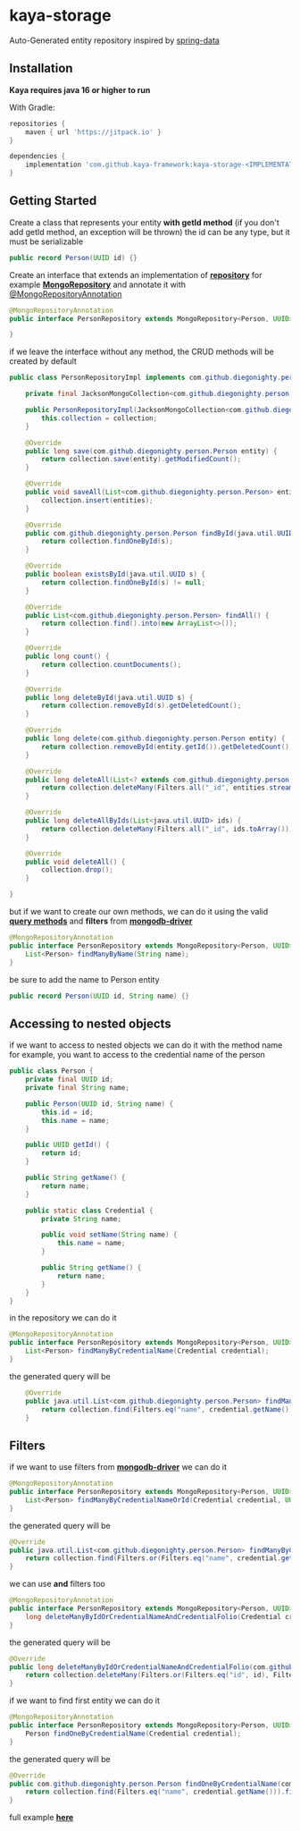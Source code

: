 # kaya-storage
Auto-Generated entity repository inspired by [spring-data](https://github.com/spring-projects/spring-data-commons)

## Installation
**Kaya requires java 16 or higher to run**

With Gradle: 
```groovy
repositories {
    maven { url 'https://jitpack.io' }
}

dependencies {
    implementation 'com.github.kaya-framework:kaya-storage-<IMPLEMENTATION>:<VERSION>'
}
```

## Getting Started
Create a class that represents your entity **with getId method** (if you don't add getId method, an exception will be thrown)
the id can be any type, but it must be serializable

```java
public record Person(UUID id) {}
```

Create an interface that extends an implementation of [**repository**](https://github.com/DiegoNighty/kaya/blob/main/storage/core/src/main/java/com/github/diegonighty/kaya/storage/repository/Repository.java)
for example [**MongoRepository**](https://github.com/DiegoNighty/kaya/blob/main/storage/mongo/src/main/java/com/github/diegonighty/kaya/storage/mongo/repository/MongoRepository.java)
and annotate it with [@MongoRepositoryAnnotation](https://github.com/DiegoNighty/kaya/blob/main/storage/mongo/src/main/java/com/github/diegonighty/kaya/storage/mongo/repository/MongoRepositoryAnnotation.java)
```java
@MongoRepositoryAnnotation
public interface PersonRepository extends MongoRepository<Person, UUID> {

}
```
if we leave the interface without any method, the CRUD methods will be created by default
```java
public class PersonRepositoryImpl implements com.github.diegonighty.person.PersonRepository {

    private final JacksonMongoCollection<com.github.diegonighty.person.Person> collection;

    public PersonRepositoryImpl(JacksonMongoCollection<com.github.diegonighty.person.Person> collection) {
        this.collection = collection;
    }

    @Override
    public long save(com.github.diegonighty.person.Person entity) {
        return collection.save(entity).getModifiedCount();
    }

    @Override
    public void saveAll(List<com.github.diegonighty.person.Person> entities) {
        collection.insert(entities);
    }

    @Override
    public com.github.diegonighty.person.Person findById(java.util.UUID s) {
        return collection.findOneById(s);
    }

    @Override
    public boolean existsById(java.util.UUID s) {
        return collection.findOneById(s) != null;
    }

    @Override
    public List<com.github.diegonighty.person.Person> findAll() {
        return collection.find().into(new ArrayList<>());
    }

    @Override
    public long count() {
        return collection.countDocuments();
    }

    @Override
    public long deleteById(java.util.UUID s) {
        return collection.removeById(s).getDeletedCount();
    }

    @Override
    public long delete(com.github.diegonighty.person.Person entity) {
        return collection.removeById(entity.getId()).getDeletedCount();
    }

    @Override
    public long deleteAll(List<? extends com.github.diegonighty.person.Person> entities) {
        return collection.deleteMany(Filters.all("_id", entities.stream().map(com.github.diegonighty.person.Person::getId).toArray())).getDeletedCount();
    }

    @Override
    public long deleteAllByIds(List<java.util.UUID> ids) {
        return collection.deleteMany(Filters.all("_id", ids.toArray())).getDeletedCount();
    }

    @Override
    public void deleteAll() {
        collection.drop();
    }

}
```

but if we want to create our own methods, we can do it
using the valid [**query methods**](https://github.com/DiegoNighty/kaya/tree/main/storage/mongo/readme.md)
and **filters** from [**mongodb-driver**](https://mongodb.github.io/mongo-java-driver/3.6/javadoc/com/mongodb/client/model/Filters.html)
```java
@MongoRepositoryAnnotation
public interface PersonRepository extends MongoRepository<Person, UUID> {
    List<Person> findManyByName(String name);
}
```

be sure to add the name to Person entity

```java
public record Person(UUID id, String name) {}
```

## Accessing to nested objects
if we want to access to nested objects we can do it with the method name
for example, you want to access to the credential name of the person
```java
public class Person {
    private final UUID id;
    private final String name;

    public Person(UUID id, String name) {
        this.id = id;
        this.name = name;
    }

    public UUID getId() {
        return id;
    }

    public String getName() {
        return name;
    }

    public static class Credential {
        private String name;

        public void setName(String name) {
            this.name = name;
        }

        public String getName() {
            return name;
        }
    }
}

```

in the repository we can do it
```java
@MongoRepositoryAnnotation
public interface PersonRepository extends MongoRepository<Person, UUID> {
    List<Person> findManyByCredentialName(Credential credential);
}
```
the generated query will be
```java
	@Override
	public java.util.List<com.github.diegonighty.person.Person> findManyByCredentialName(com.github.diegonighty.person.Person.Credential credential) {
		return collection.find(Filters.eq("name", credential.getName())).into(new ArrayList<>());
	}
```

## Filters
if we want to use filters from [**mongodb-driver**](https://mongodb.github.io/mongo-java-driver/3.6/javadoc/com/mongodb/client/model/Filters.html)
we can do it
```java
@MongoRepositoryAnnotation
public interface PersonRepository extends MongoRepository<Person, UUID> {
    List<Person> findManyByCredentialNameOrId(Credential credential, UUID id);
}
```
the generated query will be

```java
@Override
public java.util.List<com.github.diegonighty.person.Person> findManyByCredentialNameOrId(com.github.diegonighty.person.Person.Credential credential, java.util.UUID id) {
	return collection.find(Filters.or(Filters.eq("name", credential.getName()), Filters.eq("id", id))).into(new ArrayList<>());
}
```

we can use **and** filters too
```java
@MongoRepositoryAnnotation
public interface PersonRepository extends MongoRepository<Person, UUID> {
	long deleteManyByIdOrCredentialNameAndCredentialFolio(Credential credential, UUID id);
}
```
the generated query will be
```java
@Override
public long deleteManyByIdOrCredentialNameAndCredentialFolio(com.github.diegonighty.person.Person.Credential credential, java.util.UUID id) {
	return collection.deleteMany(Filters.or(Filters.eq("id", id), Filters.and(Filters.eq("name", credential.getName()), Filters.eq("folio", credential.getFolio())))).getDeletedCount();
}
```

if we want to find first entity we can do it
```java
@MongoRepositoryAnnotation
public interface PersonRepository extends MongoRepository<Person, UUID> {
    Person findOneByCredentialName(Credential credential);
}
```
the generated query will be
```java
@Override
public com.github.diegonighty.person.Person findOneByCredentialName(com.github.diegonighty.person.Person.Credential credential) {
	return collection.find(Filters.eq("name", credential.getName())).first();
}
```

full example [**here**](https://github.com/DiegoNighty/kaya/blob/main/test-storage/src/main/java/com/github/diegonighty/person/GeneratedPersonRepositoryImpl.java)



